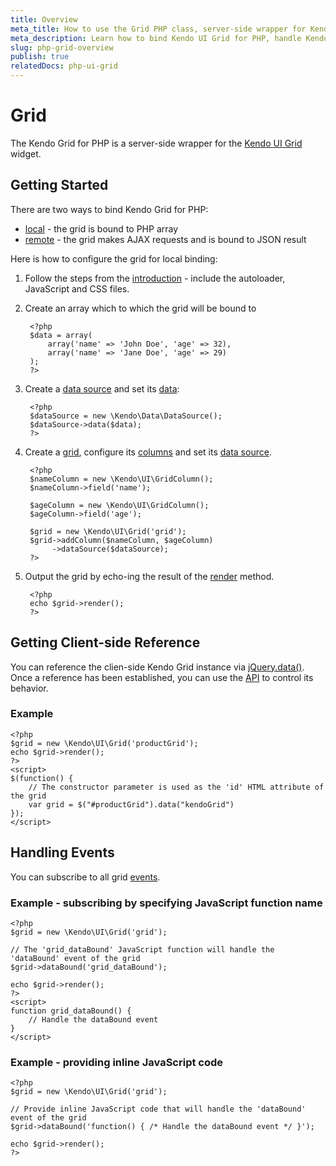 ```yaml
---
title: Overview
meta_title: How to use the Grid PHP class, server-side wrapper for Kendo UI Grid widget
meta_description: Learn how to bind Kendo UI Grid for PHP, handle Kendo UI Grid Events, access an existing grid.
slug: php-grid-overview
publish: true
relatedDocs: php-ui-grid
---
```


# Grid

The Kendo Grid for PHP is a server-side wrapper for the [Kendo UI Grid](/api/web/grid) widget.

## Getting Started

There are two ways to bind Kendo Grid for PHP:

* [local](/getting-started/using-kendo-with/php/widgets/grid/local-binding) - the grid is bound to PHP array
* [remote](/getting-started/using-kendo-with/php/widgets/grid/remote-binding) - the grid makes AJAX requests and is bound to JSON result

Here is how to configure the grid for local binding:

1. Follow the steps from the [introduction](/getting-started/using-kendo-with/php/introduction) - include the autoloader, JavaScript and CSS files.
2. Create an array which to which the grid will be bound to

        <?php
        $data = array(
            array('name' => 'John Doe', 'age' => 32),
            array('name' => 'Jane Doe', 'age' => 29)
        );
        ?>
3. Create a [data source](/api/wrappers/php/Kendo/Data/DataSource) and set its [data](/api/wrappers/php/Kendo/Data/DataSource#data):

        <?php
        $dataSource = new \Kendo\Data\DataSource();
        $dataSource->data($data);
        ?>
4. Create a [grid](/api/wrappers/php/Kendo/UI/Grid), configure its [columns](/api/wrappers/php/Kendo/UI/Grid#addcolumn) and set its [data source](/api/wrappers/php/Kendo/UI/Grid#datasource).

        <?php
        $nameColumn = new \Kendo\UI\GridColumn();
        $nameColumn->field('name');

        $ageColumn = new \Kendo\UI\GridColumn();
        $ageColumn->field('age');

        $grid = new \Kendo\UI\Grid('grid');
        $grid->addColumn($nameColumn, $ageColumn)
             ->dataSource($dataSource);
        ?>
5. Output the grid by echo-ing the result of the [render](/api/wrappers/php/Kendo/UI/Widget#render) method.

        <?php
        echo $grid->render();
        ?>

## Getting Client-side Reference

You can reference the clien-side Kendo Grid instance via [jQuery.data()](http://api.jquery.com/jQuery.data/).
Once a reference has been established, you can use the [API](/api/web/grid#methods) to control its behavior.


### Example

    <?php
    $grid = new \Kendo\UI\Grid('productGrid');
    echo $grid->render();
    ?>
    <script>
    $(function() {
        // The constructor parameter is used as the 'id' HTML attribute of the grid
        var grid = $("#productGrid").data("kendoGrid")
    });
    </script>

## Handling Events

You can subscribe to all grid [events](/api/web/grid#events).

### Example - subscribing by specifying JavaScript function name

    <?php
    $grid = new \Kendo\UI\Grid('grid');

    // The 'grid_dataBound' JavaScript function will handle the 'dataBound' event of the grid
    $grid->dataBound('grid_dataBound');

    echo $grid->render();
    ?>
    <script>
    function grid_dataBound() {
        // Handle the dataBound event
    }
    </script>

### Example - providing inline JavaScript code

    <?php
    $grid = new \Kendo\UI\Grid('grid');

    // Provide inline JavaScript code that will handle the 'dataBound' event of the grid
    $grid->dataBound('function() { /* Handle the dataBound event */ }');

    echo $grid->render();
    ?>
